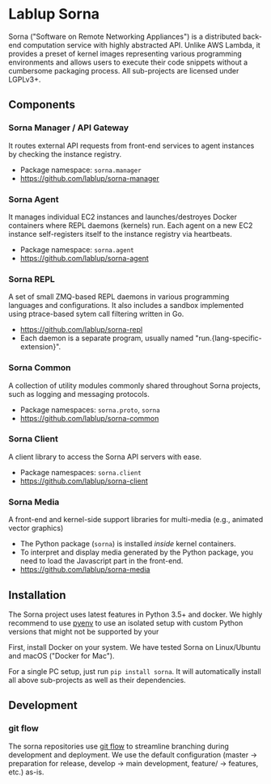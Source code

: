 Lablup Sorna
============

Sorna ("Software on Remote Networking Appliances") is a distributed back-end
computation service with highly abstracted API.
Unlike AWS Lambda, it provides a preset of kernel images representing various
programming environments and allows users to execute their code snippets
without a cumbersome packaging process. All sub-projects are licensed under
LGPLv3+.

Components
----------

### Sorna Manager / API Gateway

It routes external API requests from front-end services to agent instances by checking the instance registry.

 * Package namespace: `sorna.manager`
 * https://github.com/lablup/sorna-manager

### Sorna Agent

It manages individual EC2 instances and launches/destroyes Docker containers where REPL daemons (kernels) run.
Each agent on a new EC2 instance self-registers itself to the instance registry via heartbeats.

 * Package namespace: `sorna.agent`
 * https://github.com/lablup/sorna-agent

### Sorna REPL

A set of small ZMQ-based REPL daemons in various programming languages and configurations.
It also includes a sandbox implemented using ptrace-based sytem call filtering written in Go.

 * https://github.com/lablup/sorna-repl
 * Each daemon is a separate program, usually named "run.{lang-specific-extension}".

### Sorna Common

A collection of utility modules commonly shared throughout Sorna projects, such as logging and messaging protocols.

 * Package namespaces: `sorna.proto`, `sorna`
 * https://github.com/lablup/sorna-common
 
### Sorna Client

A client library to access the Sorna API servers with ease.

 * Package namespaces: `sorna.client`
 * https://github.com/lablup/sorna-client

### Sorna Media

A front-end and kernel-side support libraries for multi-media (e.g., animated vector graphics)

 * The Python package (`sorna`) is installed *inside* kernel containers.
 * To interpret and display media generated by the Python package, you need to load the Javascript part in the front-end.
 * https://github.com/lablup/sorna-media

Installation
------------

The Sorna project uses latest features in Python 3.5+ and docker.
We highly recommend to use [pyenv](https://github.com/yyuu/pyenv) to use an
isolated setup with custom Python versions that might not be supported by your

First, install Docker on your system. We have tested Sorna on Linux/Ubuntu and
macOS ("Docker for Mac").

For a single PC setup, just run `pip install sorna`.
It will automatically install all above sub-projects as well as their dependencies.

Development
-----------

### git flow

The sorna repositories use [git flow](http://danielkummer.github.io/git-flow-cheatsheet/index.html) to streamline branching during development and deployment.
We use the default configuration (master -> preparation for release, develop -> main development, feature/ -> features, etc.) as-is.

